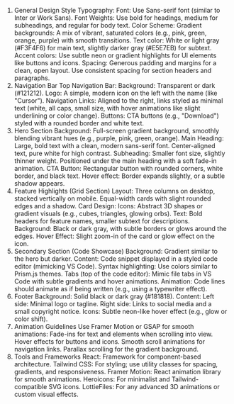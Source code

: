 
1. General Design Style
Typography:
Font: Use Sans-serif font (similar to Inter or Work Sans).
Font Weights: Use bold for headings, medium for subheadings, and regular for body text.
Color Scheme:
Gradient backgrounds: A mix of vibrant, saturated colors (e.g., pink, green, orange, purple) with smooth transitions.
Text color: White or light gray (#F3F4F6) for main text, slightly darker gray (#E5E7EB) for subtext.
Accent colors: Use subtle neon or gradient highlights for UI elements like buttons and icons.
Spacing:
Generous padding and margins for a clean, open layout.
Use consistent spacing for section headers and paragraphs.
2. Navigation Bar
Top Navigation Bar:
Background: Transparent or dark (#121212).
Logo: A simple, modern icon on the left with the name (like "Cursor").
Navigation Links: Aligned to the right, links styled as minimal text (white, all caps, small size, with hover animations like slight underlining or color change).
Buttons: CTA buttons (e.g., "Download") styled with a rounded border and white text.
3. Hero Section
Background:
Full-screen gradient background, smoothly blending vibrant hues (e.g., purple, pink, green, orange).
Main Heading:
Large, bold text with a clean, modern sans-serif font.
Center-aligned text, pure white for high contrast.
Subheading:
Smaller font size, slightly thinner weight.
Positioned under the main heading with a soft fade-in animation.
CTA Button:
Rectangular button with rounded corners, white border, and black text.
Hover effect: Border expands slightly, or a subtle shadow appears.
4. Feature Highlights (Grid Section)
Layout:
Three columns on desktop, stacked vertically on mobile.
Equal-width cards with slight rounded edges and a shadow.
Card Design:
Icons: Abstract 3D shapes or gradient visuals (e.g., cubes, triangles, glowing orbs).
Text: Bold headers for feature names, smaller subtext for descriptions.
Background: Black or dark gray, with subtle borders or glows around the edges.
Hover Effect: Slight zoom-in of the card or glow effect on the icon.
5. Secondary Section (Code Showcase)
Background:
Gradient similar to the hero but darker.
Content:
Code snippet displayed in a styled code editor (mimicking VS Code).
Syntax highlighting: Use colors similar to Prism.js themes.
Tabs (top of the code editor): Mimic file tabs in VS Code with subtle gradients and hover animations.
Animation:
Code lines should animate as if being written (e.g., using a typewriter effect).
6. Footer
Background:
Solid black or dark gray (#181818).
Content:
Left side: Minimal logo or tagline.
Right side: Links to social media and a small copyright notice.
Icons: Subtle neon-like hover effect (e.g., glow or color shift).
7. Animation Guidelines
Use Framer Motion or GSAP for smooth animations:
Fade-ins for text and elements when scrolling into view.
Hover effects for buttons and icons.
Smooth scroll animations for navigation links.
Parallax scrolling for the gradient background.
8. Tools and Frameworks
React: Framework for component-based architecture.
Tailwind CSS: For styling; use utility classes for spacing, gradients, and responsiveness.
Framer Motion: React animation library for smooth animations.
Heroicons: For minimalist and Tailwind-compatible SVG icons.
LottieFiles: For any advanced 3D animations or custom visual effects.